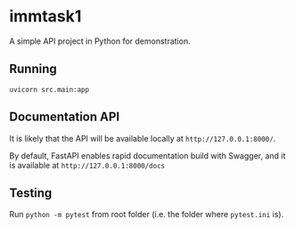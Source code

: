 # immtask1
A simple API project in Python for demonstration.

## Running
`uvicorn src.main:app`

## Documentation API
It is likely that the API will be available locally at `http://127.0.0.1:8000/`.

By default, FastAPI enables rapid documentation build with Swagger, and it is available at `http://127.0.0.1:8000/docs`

## Testing
Run `python -m pytest` from root folder (i.e. the folder where `pytest.ini` is).
